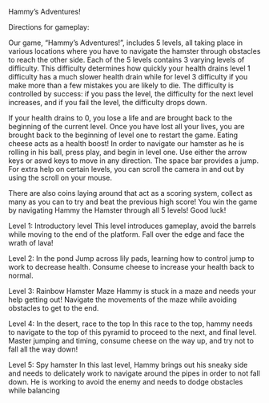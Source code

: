Hammy’s Adventures!

Directions for gameplay:

Our game, “Hammy’s Adventures!”, includes 5 levels, all taking place in various locations where
you have to navigate the hamster through obstacles to reach the other side. Each of the 5 levels
contains 3 varying levels of difficulty. This difficulty determines how quickly your health drains
level 1 difficulty has a much slower health drain while for level 3 difficulty if you make more
than a few mistakes you are likely to die. The difficulty is controlled by success: if you pass the
level, the difficulty for the next level increases, and if you fail the level, the difficulty drops
down.

If your health drains to 0, you lose a life and are brought back to the beginning of the current
level. Once you have lost all your lives, you are brought back to the beginning of level one to
restart the game. Eating cheese acts as a health boost!
In order to navigate our hamster as he is rolling in his ball, press play, and begin in level one.
Use either the arrow keys or aswd keys to move in any direction. The space bar provides a jump.
For extra help on certain levels, you can scroll the camera in and out by using the scroll on your
mouse.

There are also coins laying around that act as a scoring system, collect as many as you can to try
and beat the previous high score!
You win the game by navigating Hammy the Hamster through all 5 levels! Good luck!

Level 1: Introductory level
This level introduces gameplay, avoid the barrels while moving to the end of the platform. Fall
over the edge and face the wrath of lava!

Level 2: In the pond
Jump across lily pads, learning how to control jump to work to decrease health. Consume cheese
to increase your health back to normal.
	
Level 3: Rainbow Hamster Maze
Hammy is stuck in a maze and needs your help getting out! Navigate the movements of the maze
while avoiding obstacles to get to the end.
	
Level 4: In the desert, race to the top
In this race to the top, hammy needs to navigate to the top of this pyramid to proceed to the next,
and final level. Master jumping and timing, consume cheese on the way up, and try not to fall all
the way down!
	
Level 5: Spy hamster
In this last level, Hammy brings out his sneaky side and needs to delicately work to navigate
around the pipes in order to not fall down. He is working to avoid the enemy and needs to dodge
obstacles while balancing
